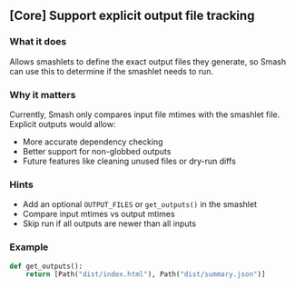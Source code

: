 ## [Core] Support explicit output file tracking

### What it does

Allows smashlets to define the exact output files they generate, so Smash can use this to determine if the smashlet needs to run.

### Why it matters

Currently, Smash only compares input file mtimes with the smashlet file. Explicit outputs would allow:

- More accurate dependency checking
- Better support for non-globbed outputs
- Future features like cleaning unused files or dry-run diffs

### Hints

- Add an optional `OUTPUT_FILES` or `get_outputs()` in the smashlet
- Compare input mtimes vs output mtimes
- Skip run if all outputs are newer than all inputs

### Example

```python
def get_outputs():
    return [Path("dist/index.html"), Path("dist/summary.json")]
```
